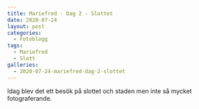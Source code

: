 ```yaml
---
title: Mariefred - Dag 2 - Slottet
date: 2020-07-24
layout: post
categories:
  - Fotoblogg
tags:
  - Mariefred
  - Slott
galleries:
  - 2020-07-24-mariefred-dag-2-slottet
---
```


Idag blev det ett besök på slottet och staden men inte så mycket fotograferande.
